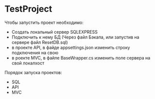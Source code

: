 # TestProject

Чтобы запустить проект необходимо:

- Создать локальный сервер SQLEXPRESS
- Подключить к нему БД (Через файл Бэкапа, или запустив на сервере файл ResetDB.sql)
- в проекте API, в файде appsettings.json изменить строку подключения на свою
- в роекте MVC, в файле BaseWrapper.cs изменить поле сервера на свой локалхост

Порядок запуска проектов:
- SQL
- API
- MVC